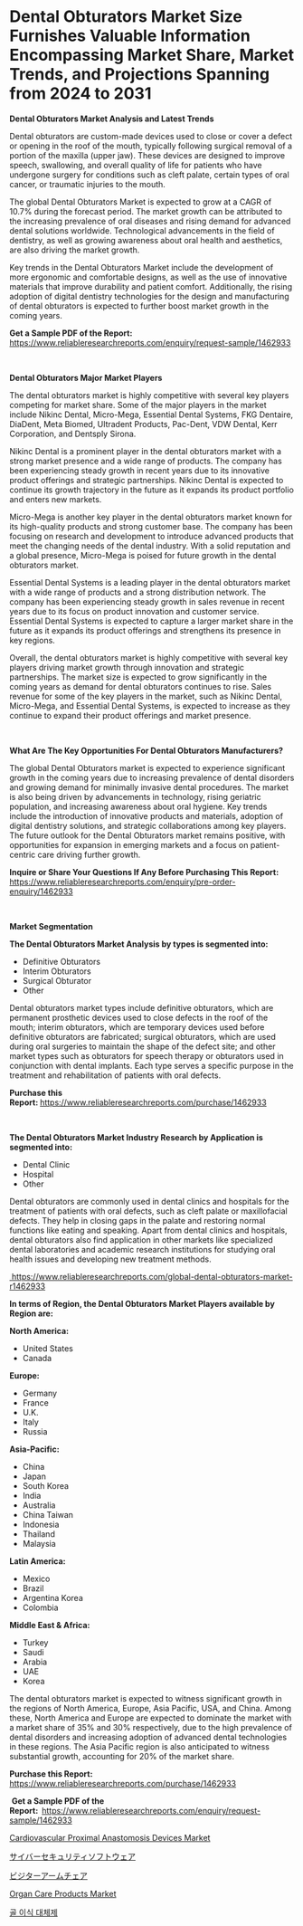 <p><h1>Dental Obturators Market Size Furnishes Valuable Information Encompassing Market Share, Market Trends, and Projections Spanning from 2024 to 2031</h1></p><p><strong>Dental Obturators Market Analysis and Latest Trends</strong></p>
<p><p>Dental obturators are custom-made devices used to close or cover a defect or opening in the roof of the mouth, typically following surgical removal of a portion of the maxilla (upper jaw). These devices are designed to improve speech, swallowing, and overall quality of life for patients who have undergone surgery for conditions such as cleft palate, certain types of oral cancer, or traumatic injuries to the mouth.</p><p>The global Dental Obturators Market is expected to grow at a CAGR of 10.7% during the forecast period. The market growth can be attributed to the increasing prevalence of oral diseases and rising demand for advanced dental solutions worldwide. Technological advancements in the field of dentistry, as well as growing awareness about oral health and aesthetics, are also driving the market growth.</p><p>Key trends in the Dental Obturators Market include the development of more ergonomic and comfortable designs, as well as the use of innovative materials that improve durability and patient comfort. Additionally, the rising adoption of digital dentistry technologies for the design and manufacturing of dental obturators is expected to further boost market growth in the coming years.</p></p>
<p><strong>Get a Sample PDF of the Report:&nbsp;</strong> <a href="https://www.reliableresearchreports.com/enquiry/request-sample/1462933">https://www.reliableresearchreports.com/enquiry/request-sample/1462933</a></p>
<p>&nbsp;</p>
<p><strong>Dental Obturators Major Market Players</strong></p>
<p><p>The dental obturators market is highly competitive with several key players competing for market share. Some of the major players in the market include Nikinc Dental, Micro-Mega, Essential Dental Systems, FKG Dentaire, DiaDent, Meta Biomed, Ultradent Products, Pac-Dent, VDW Dental, Kerr Corporation, and Dentsply Sirona.</p><p>Nikinc Dental is a prominent player in the dental obturators market with a strong market presence and a wide range of products. The company has been experiencing steady growth in recent years due to its innovative product offerings and strategic partnerships. Nikinc Dental is expected to continue its growth trajectory in the future as it expands its product portfolio and enters new markets.</p><p>Micro-Mega is another key player in the dental obturators market known for its high-quality products and strong customer base. The company has been focusing on research and development to introduce advanced products that meet the changing needs of the dental industry. With a solid reputation and a global presence, Micro-Mega is poised for future growth in the dental obturators market.</p><p>Essential Dental Systems is a leading player in the dental obturators market with a wide range of products and a strong distribution network. The company has been experiencing steady growth in sales revenue in recent years due to its focus on product innovation and customer service. Essential Dental Systems is expected to capture a larger market share in the future as it expands its product offerings and strengthens its presence in key regions.</p><p>Overall, the dental obturators market is highly competitive with several key players driving market growth through innovation and strategic partnerships. The market size is expected to grow significantly in the coming years as demand for dental obturators continues to rise. Sales revenue for some of the key players in the market, such as Nikinc Dental, Micro-Mega, and Essential Dental Systems, is expected to increase as they continue to expand their product offerings and market presence.</p></p>
<p>&nbsp;</p>
<p><strong>What Are The Key Opportunities For Dental Obturators Manufacturers?</strong></p>
<p><p>The global Dental Obturators market is expected to experience significant growth in the coming years due to increasing prevalence of dental disorders and growing demand for minimally invasive dental procedures. The market is also being driven by advancements in technology, rising geriatric population, and increasing awareness about oral hygiene. Key trends include the introduction of innovative products and materials, adoption of digital dentistry solutions, and strategic collaborations among key players. The future outlook for the Dental Obturators market remains positive, with opportunities for expansion in emerging markets and a focus on patient-centric care driving further growth.</p></p>
<p><strong>Inquire or Share Your Questions If Any Before Purchasing This Report:</strong> <a href="https://www.reliableresearchreports.com/enquiry/pre-order-enquiry/1462933">https://www.reliableresearchreports.com/enquiry/pre-order-enquiry/1462933</a></p>
<p>&nbsp;</p>
<p><strong>Market Segmentation</strong></p>
<p><strong>The Dental Obturators Market Analysis by types is segmented into:</strong></p>
<p><ul><li>Definitive Obturators</li><li>Interim Obturators</li><li>Surgical Obturator</li><li>Other</li></ul></p>
<p><p>Dental obturators market types include definitive obturators, which are permanent prosthetic devices used to close defects in the roof of the mouth; interim obturators, which are temporary devices used before definitive obturators are fabricated; surgical obturators, which are used during oral surgeries to maintain the shape of the defect site; and other market types such as obturators for speech therapy or obturators used in conjunction with dental implants. Each type serves a specific purpose in the treatment and rehabilitation of patients with oral defects.</p></p>
<p><strong>Purchase this Report:&nbsp;</strong><a href="https://www.reliableresearchreports.com/purchase/1462933">https://www.reliableresearchreports.com/purchase/1462933</a></p>
<p>&nbsp;</p>
<p><strong>The Dental Obturators Market Industry Research by Application is segmented into:</strong></p>
<p><ul><li>Dental Clinic</li><li>Hospital</li><li>Other</li></ul></p>
<p><p>Dental obturators are commonly used in dental clinics and hospitals for the treatment of patients with oral defects, such as cleft palate or maxillofacial defects. They help in closing gaps in the palate and restoring normal functions like eating and speaking. Apart from dental clinics and hospitals, dental obturators also find application in other markets like specialized dental laboratories and academic research institutions for studying oral health issues and developing new treatment methods.</p></p>
<p><a href="https://www.reliableresearchreports.com/global-dental-obturators-market-r1462933">&nbsp;https://www.reliableresearchreports.com/global-dental-obturators-market-r1462933</a></p>
<p><strong>In terms of Region, the Dental Obturators Market Players available by Region are:</strong></p>
<p>
    <p> <strong> North America: </strong>
        <ul>
            <li>United States</li>
            <li>Canada</li>
        </ul>
        </p> 
    <p> <strong> Europe: </strong>
        <ul>
            <li>Germany</li>
            <li>France</li>
            <li>U.K.</li>
            <li>Italy</li>
            <li>Russia</li>
        </ul>
        </p> 
    <p> <strong> Asia-Pacific: </strong>
        <ul>
            <li>China</li>
            <li>Japan</li>
            <li>South Korea</li>
            <li>India</li>
            <li>Australia</li>
            <li>China Taiwan</li>
            <li>Indonesia</li>
            <li>Thailand</li>
            <li>Malaysia</li>
        </ul>
        </p> 
    <p> <strong> Latin America: </strong>
        <ul>
            <li>Mexico</li>
            <li>Brazil</li>
            <li>Argentina Korea</li>
            <li>Colombia</li>
        </ul>
        </p> 
    <p> <strong> Middle East & Africa: </strong>
        <ul>
            <li>Turkey</li>
            <li>Saudi</li>
            <li>Arabia</li>
            <li>UAE</li>
            <li>Korea</li>
        </ul>
    </p>
    </p>
<p><p>The dental obturators market is expected to witness significant growth in the regions of North America, Europe, Asia Pacific, USA, and China. Among these, North America and Europe are expected to dominate the market with a market share of 35% and 30% respectively, due to the high prevalence of dental disorders and increasing adoption of advanced dental technologies in these regions. The Asia Pacific region is also anticipated to witness substantial growth, accounting for 20% of the market share.</p></p>
<p><strong>Purchase this Report: </strong><a href="https://www.reliableresearchreports.com/purchase/1462933">https://www.reliableresearchreports.com/purchase/1462933</a></p>
<p>&nbsp;<strong>Get a Sample PDF of the Report:&nbsp;&nbsp;</strong><a href="https://www.reliableresearchreports.com/enquiry/request-sample/1462933">https://www.reliableresearchreports.com/enquiry/request-sample/1462933</a></p>
<p><strong></strong></p>
<p><p><a href="https://github.com/shotows/Market-Research-Report-List-2/blob/main/cardiovascular-proximal-anastomosis-devices-market.md">Cardiovascular Proximal Anastomosis Devices Market</a></p><p><a href="https://medium.com/@frankfurter35566/%E3%82%B5%E3%82%A4%E3%83%90%E3%83%BC%E3%82%BB%E3%82%AD%E3%83%A5%E3%83%AA%E3%83%86%E3%82%A3%E3%82%BD%E3%83%95%E3%83%88%E3%82%A6%E3%82%A7%E3%82%A2%E5%B8%82%E5%A0%B4%E3%81%AE%E5%B1%95%E6%9C%9B-%E7%94%A3%E6%A5%AD%E6%A6%82%E6%B3%81%E3%81%A8%E4%BA%88%E6%B8%AC-2024%E5%B9%B4%E3%81%8B%E3%82%892031%E5%B9%B4-8c4f2b26ccf9">サイバーセキュリティソフトウェア</a></p><p><a href="https://github.com/RaeJenkins1952/Market-Research-Report-List-1/blob/main/901483249375.md">ビジターアームチェア</a></p><p><a href="https://github.com/Sinjinluong3e0awx2m195k76/Market-Research-Report-List-2/blob/main/organ-care-products-market.md">Organ Care Products Market</a></p><p><a href="https://medium.com/@gustavorn8776/%EB%BC%88-%EC%9D%B4%EC%8B%9D-%EB%8C%80%EC%B2%B4-%EC%8B%9C%EC%9E%A5-%EC%A0%90%EC%9C%A0%EC%9C%A8-%EB%B3%80%ED%99%94-%EB%B0%8F-%EC%8B%9C%EC%9E%A5-%EC%84%B1%EC%9E%A5-%ED%8A%B8%EB%A0%8C%EB%93%9C-2024-2031-31d19c40a18c">골 이식 대체제</a></p></p>